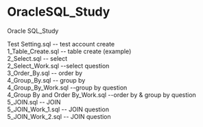 # OracleSQL_Study
Oracle SQL_Study

Test Setting.sql -- test account create
<br>
1_Table_Create.sql -- table create (example)
<br>
2_Select.sql -- select
<br>
2_Select_Work.sql --select question
<br>
3_Order_By.sql -- order by
<br>
4_Group_By.sql -- group by
<br>
4_Group_By_Work.sql --group by question
<br>
4_Group By and Order By_Work.sql --order by & group by question
<br>
5_JOIN.sql -- JOIN
<br>
5_JOIN_Work_1.sql -- JOIN question
<br>
5_JOIN_Work_2.sql -- JOIN question
